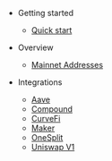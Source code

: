 <!-- docs/_sidebar.md -->

- Getting started
  - [Quick start](quickstart.md)

- Overview
  - [Mainnet Addresses](overview_mainnet_address.md)

- Integrations
  - [Aave](aave.md)
  - [Compound](compound.md)
  - [CurveFi](curvefi.md)
  - [Maker](maker.md)
  - [OneSplit](onesplit.md)
  - [Uniswap V1](uniswap.md)